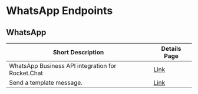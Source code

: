 # WhatsApp Endpoints

## WhatsApp

| Short Description                                 | Details Page                                    |
| ------------------------------------------------- | ----------------------------------------------- |
| WhatsApp Business API integration for Rocket.Chat | [Link](whatsapp-omnichannel-integration-api.md) |
| Send a template message.                          | [Link](template-message.md)                     |
